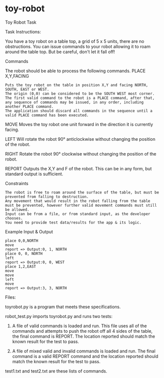 # toy-robot
Toy Robot Task

Task Instructions:

You have a toy robot on a table top, a grid of 5 x 5 units, there are no obstructions. You can issue commands to your robot allowing it to roam around the table top. But be careful, don't let it fall off!

Commands

The robot should be able to process the following commands.
PLACE X,Y,FACING

    Puts the toy robot on the table in position X,Y and facing NORTH, SOUTH, EAST or WEST.
    The origin (0,0) can be considered to be the SOUTH WEST most corner.
    The first valid command to the robot is a PLACE command, after that, any sequence of commands may be issued, in any order, including another PLACE command.
    The application should discard all commands in the sequence until a valid PLACE command has been executed.

MOVE
Moves the toy robot one unit forward in the direction it is currently facing.

LEFT
Will rotate the robot 90° anticlockwise without changing the position of the robot.

RIGHT
Rotate the robot 90° clockwise without changing the position of the robot.

REPORT
Outputs the X,Y and F of the robot. This can be in any form, but standard output is sufficient.

Constraints

    The robot is free to roam around the surface of the table, but must be prevented from falling to destruction.
    Any movement that would result in the robot falling from the table must be prevented, however further valid movement commands must still be allowed.
    Input can be from a file, or from standard input, as the developer chooses.
    You need to provide test data/results for the app & its logic.

Example Input & Output

    place 0,0,NORTH
    move
    report => Output:0, 1, NORTH
    place 0, 0, NORTH
    left
    report => Output:0, 0, WEST
    place 1,2,EAST
    move
    move
    left
    move
    report => Output:3, 3, NORTH
    
Files:
    
toyrobot.py is a program that meets these specifications.
    
robot_test.py imports toyrobot.py and runs two tests:

1) A file of valid commands is loaded and run. This file uses all of the commands and attempts to push the robot off all 4 sides of the table, the final command is REPORT. The location reported should match the known result for the test to pass.

2) A file of mixed valid and invalid commands is loaded and run. The final command is a valid REPORT command and the location reported should match the known result for the test to pass.

test1.txt and test2.txt are these lists of commands.


